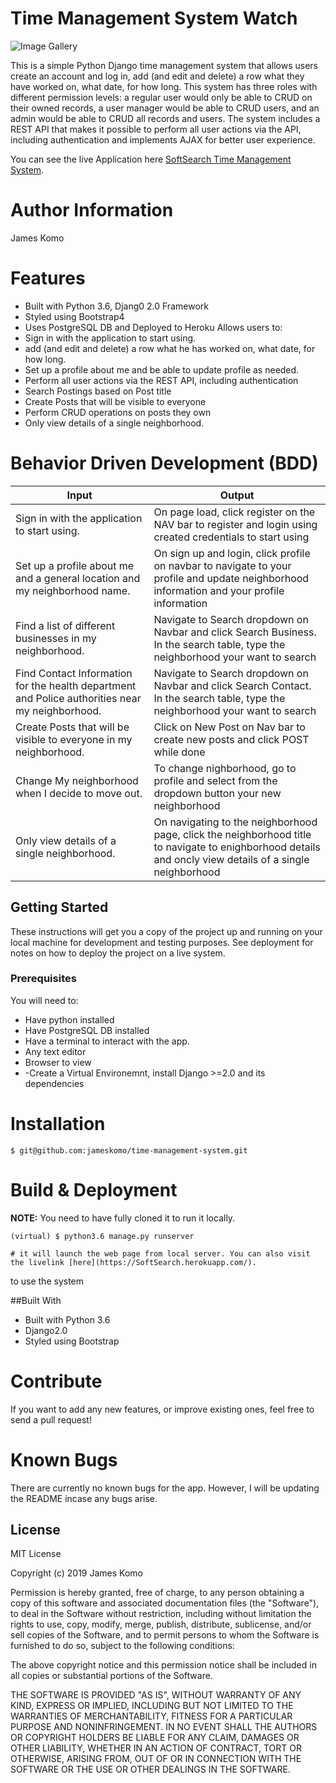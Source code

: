 # Time Management System Watch

![Image Gallery](https://www.google.com/url?sa=i&source=images&cd=&ved=2ahUKEwif8pGjsPviAhVFhxoKHQV3C9IQjRx6BAgBEAU&url=https%3A%2F%2Fmitrefinch.com%2Fblog%2Fimportance-of-time-management%2F&psig=AOvVaw1YZk6QNqOMO9PA09rZNFf3&ust=1561233584452414)

This is a simple Python Django time management system that allows users create an account and log in, add (and edit and delete) a row what they have worked on, what date, for how long. This system has three roles with different permission levels: a regular user would only be able to CRUD on their owned records, a user manager would be able to CRUD users, and an admin would be able to CRUD all records and users. The system includes a REST API that makes it possible to perform all user actions via the API, including authentication and implements AJAX for better user experience.

You can see the live Application here [SoftSearch Time Management System](https://softsearch.herokuapp.com/).

Author Information
========
James Komo 

Features
========

- Built with Python 3.6, Djang0 2.0 Framework
- Styled using Bootstrap4
- Uses PostgreSQL DB and Deployed to Heroku
Allows users to:
- Sign in with the application to start using.
- add (and edit and delete) a row what he has worked on, what date, for how long.
- Set up a profile about me and be able to update profile as needed.
- Perform all user actions via the REST API, including authentication
- Search Postings based on Post title
- Create Posts that will be visible to everyone 
- Perform CRUD operations on posts they own
- Only view details of a single neighborhood.

Behavior Driven Development (BDD)
================================
| Input                                                                                            | Output                                                                                                                                                   |
|--------------------------------------------------------------------------------------------------|----------------------------------------------------------------------------------------------------------------------------------------------------------|
| Sign in with the application to start using.                                                     | On page load, click register on the NAV bar to register and login using created credentials to start using                                               |
| Set up a profile about me and a general location and my neighborhood name.                       | On sign up and login, click profile on navbar to navigate to your profile and update neighborhood information and your profile information               |
| Find a list of different businesses in my neighborhood.                                          | Navigate to Search dropdown on Navbar and click Search Business. In the search table, type the neighborhood your want to search                          |
| Find Contact Information for the health department and Police authorities near my neighborhood.  | Navigate to Search dropdown on Navbar and click Search Contact. In the search table, type the neighborhood your want to search                           |
| Create Posts that will be visible to everyone in my neighborhood.                                | Click on New Post on Nav bar to create new posts and click POST while done                                                                               |
| Change My neighborhood when I decide to move out.                                                | To change nighborhood, go to profile and select from the dropdown button your new neighborhood                                                           |
| Only view details of a single neighborhood.                                                      | On navigating to the neighborhood page, click the neighborhood title to navigate to enighborhood details and oncly view details of a single neighborhood |


## Getting Started

These instructions will get you a copy of the project up and running on your local machine for development and testing purposes. See deployment for notes on how to deploy the project on a live system.

### Prerequisites

You will need to:

-   Have python installed
-   Have PostgreSQL DB installed
-   Have a terminal to interact with the app.
-   Any text editor
-   Browser to view
-  -Create a Virtual Environemnt, install Django >=2.0 and its dependencies


Installation
========

    $ git@github.com:jameskomo/time-management-system.git


Build & Deployment
========

**NOTE:** You need to have fully cloned it to run it locally.


    (virtual) $ python3.6 manage.py runserver

    # it will launch the web page from local server. You can also visit the livelink [here](https://SoftSearch.herokuapp.com/).
 to use the system

##Built With

- Built with Python 3.6
- Django2.0
- Styled using Bootstrap

Contribute
========

If you want to add any new features, or improve existing ones, feel free to send a pull request!

Known Bugs
========
There are currently no known bugs for the app. However, I will be updating the README incase any bugs arise.

## License

MIT License

Copyright (c) 2019 James Komo

Permission is hereby granted, free of charge, to any person obtaining a copy
of this software and associated documentation files (the "Software"), to deal
in the Software without restriction, including without limitation the rights
to use, copy, modify, merge, publish, distribute, sublicense, and/or sell
copies of the Software, and to permit persons to whom the Software is
furnished to do so, subject to the following conditions:

The above copyright notice and this permission notice shall be included in all
copies or substantial portions of the Software.

THE SOFTWARE IS PROVIDED "AS IS", WITHOUT WARRANTY OF ANY KIND, EXPRESS OR
IMPLIED, INCLUDING BUT NOT LIMITED TO THE WARRANTIES OF MERCHANTABILITY,
FITNESS FOR A PARTICULAR PURPOSE AND NONINFRINGEMENT. IN NO EVENT SHALL THE
AUTHORS OR COPYRIGHT HOLDERS BE LIABLE FOR ANY CLAIM, DAMAGES OR OTHER
LIABILITY, WHETHER IN AN ACTION OF CONTRACT, TORT OR OTHERWISE, ARISING FROM,
OUT OF OR IN CONNECTION WITH THE SOFTWARE OR THE USE OR OTHER DEALINGS IN THE
SOFTWARE.

